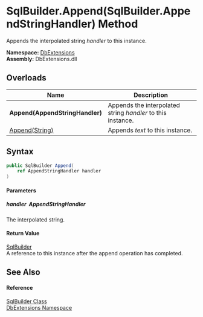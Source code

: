 SqlBuilder.Append(SqlBuilder.AppendStringHandler) Method
========================================================
Appends the interpolated string *handler* to this instance.
  
**Namespace:** [DbExtensions][1]  
**Assembly:** DbExtensions.dll

Overloads
---------

| Name                            | Description                                                 |
| ------------------------------- | ----------------------------------------------------------- |
| **Append(AppendStringHandler)** | Appends the interpolated string *handler* to this instance. |
| [Append(String)][2]             | Appends *text* to this instance.                            |


Syntax
------

```csharp
public SqlBuilder Append(
	ref AppendStringHandler handler
)
```

#### Parameters

##### *handler*  AppendStringHandler
The interpolated string.

#### Return Value
[SqlBuilder][3]  
A reference to this instance after the append operation has completed.

See Also
--------

#### Reference
[SqlBuilder Class][3]  
[DbExtensions Namespace][1]  

[1]: ../README.md
[2]: Append_1.md
[3]: README.md